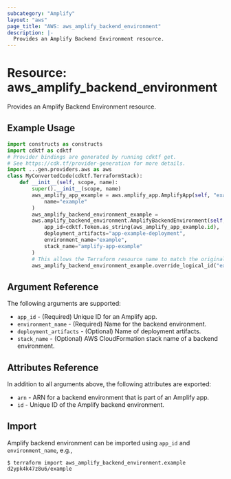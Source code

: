 ```yaml
---
subcategory: "Amplify"
layout: "aws"
page_title: "AWS: aws_amplify_backend_environment"
description: |-
  Provides an Amplify Backend Environment resource.
---
```


# Resource: aws_amplify_backend_environment

Provides an Amplify Backend Environment resource.

## Example Usage

```python
import constructs as constructs
import cdktf as cdktf
# Provider bindings are generated by running cdktf get.
# See https://cdk.tf/provider-generation for more details.
import ...gen.providers.aws as aws
class MyConvertedCode(cdktf.TerraformStack):
    def __init__(self, scope, name):
        super().__init__(scope, name)
        aws_amplify_app_example = aws.amplify_app.AmplifyApp(self, "example",
            name="example"
        )
        aws_amplify_backend_environment_example =
        aws.amplify_backend_environment.AmplifyBackendEnvironment(self, "example_1",
            app_id=cdktf.Token.as_string(aws_amplify_app_example.id),
            deployment_artifacts="app-example-deployment",
            environment_name="example",
            stack_name="amplify-app-example"
        )
        # This allows the Terraform resource name to match the original name. You can remove the call if you don't need them to match.
        aws_amplify_backend_environment_example.override_logical_id("example")
```

## Argument Reference

The following arguments are supported:

* `app_id` - (Required) Unique ID for an Amplify app.
* `environment_name` - (Required) Name for the backend environment.
* `deployment_artifacts` - (Optional) Name of deployment artifacts.
* `stack_name` - (Optional) AWS CloudFormation stack name of a backend environment.

## Attributes Reference

In addition to all arguments above, the following attributes are exported:

* `arn` - ARN for a backend environment that is part of an Amplify app.
* `id` - Unique ID of the Amplify backend environment.

## Import

Amplify backend environment can be imported using `app_id` and `environment_name`, e.g.,

```
$ terraform import aws_amplify_backend_environment.example d2ypk4k47z8u6/example
```

<!-- cache-key: cdktf-0.17.0-pre.15 input-11c7976d9f250c0f2fec05231fd56fe7abfa02782e64d35dc7d402368a0ea6cd -->